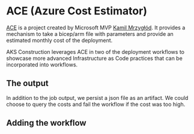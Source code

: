 # ACE (Azure Cost Estimator)

[ACE](https://github.com/TheCloudTheory/arm-estimator) is a project created by Microsoft MVP [Kamil Mrzygłód](https://github.com/kamil-mrzyglod). It provides a mechanism to take a bicep/arm file with parameters and provide an estimated monthly cost of the deployment.

AKS Construction leverages ACE in two of the deployment workflows to showcase more advanced Infrastructure as Code practices that can be incorporated into workflows.

## The output

In addition to the job output, we persist a json file as an artifact. We could choose to query the costs and fail the workflow if the cost was too high.

## Adding the workflow

